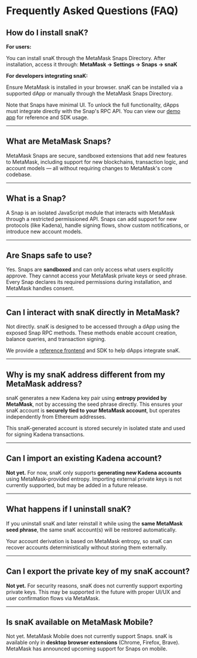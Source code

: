 # Frequently Asked Questions (FAQ)

## How do I install snaK?

**For users:**

You can install snaK through the MetaMask Snaps Directory. After installation, access it through:
**MetaMask → Settings → Snaps → snaK**

**For developers integrating snaK:**

Ensure MetaMask is installed in your browser. snaK can be installed via a supported dApp or manually through the MetaMask Snaps Directory.

Note that Snaps have minimal UI. To unlock the full functionality, dApps must integrate directly with the Snap's RPC API. You can view our [demo app](https://github.com/kadena-community/kadena-snap) for reference and SDK usage.

---

## What are MetaMask Snaps?

MetaMask Snaps are secure, sandboxed extensions that add new features to MetaMask, including support for new blockchains, transaction logic, and account models — all without requiring changes to MetaMask's core codebase.

---

## What is a Snap?

A Snap is an isolated JavaScript module that interacts with MetaMask through a restricted permissioned API. Snaps can add support for new protocols (like Kadena), handle signing flows, show custom notifications, or introduce new account models.

---

## Are Snaps safe to use?

Yes. Snaps are **sandboxed** and can only access what users explicitly approve. They cannot access your MetaMask private keys or seed phrase. Every Snap declares its required permissions during installation, and MetaMask handles consent.

---

## Can I interact with snaK directly in MetaMask?

Not directly. snaK is designed to be accessed through a dApp using the exposed Snap RPC methods. These methods enable account creation, balance queries, and transaction signing.

We provide a [reference frontend](https://github.com/kadena-community/kadena-snap) and SDK to help dApps integrate snaK.

---

## Why is my snaK address different from my MetaMask address?

snaK generates a new Kadena key pair using **entropy provided by MetaMask**, not by accessing the seed phrase directly. This ensures your snaK account is **securely tied to your MetaMask account**, but operates independently from Ethereum addresses.

This snaK-generated account is stored securely in isolated state and used for signing Kadena transactions.

---

## Can I import an existing Kadena account?

**Not yet.** For now, snaK only supports **generating new Kadena accounts** using MetaMask-provided entropy. Importing external private keys is not currently supported, but may be added in a future release.

---

## What happens if I uninstall snaK?

If you uninstall snaK and later reinstall it while using the **same MetaMask seed phrase**, the same snaK account(s) will be restored automatically.

Your account derivation is based on MetaMask entropy, so snaK can recover accounts deterministically without storing them externally.

---

## Can I export the private key of my snaK account?

**Not yet.** For security reasons, snaK does not currently support exporting private keys. This may be supported in the future with proper UI/UX and user confirmation flows via MetaMask.

---

## Is snaK available on MetaMask Mobile?

Not yet. MetaMask Mobile does not currently support Snaps. snaK is available only in **desktop browser extensions** (Chrome, Firefox, Brave). MetaMask has announced upcoming support for Snaps on mobile.
